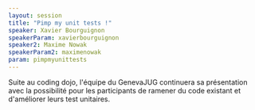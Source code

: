 ```yaml
---
layout: session
title: "Pimp my unit tests !"
speaker: Xavier Bourguignon
speakerParam: xavierbourguignon
speaker2: Maxime Nowak
speakerParam2: maximenowak
param: pimpmyunittests
---
```


Suite au coding dojo, l'équipe du GenevaJUG continuera sa présentation avec la possibilité pour les participants de ramener du code existant et d'améliorer leurs test unitaires.